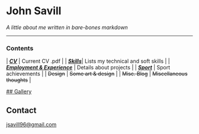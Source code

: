 
# John Savill 
*A little about me written in bare-bones markdown*

***

### Contents

| [__*CV*__](https://john-savill.github.io/Media/Resume_2024-2.pdf) | Current CV .pdf |
| [__*Skills*__](https://john-savill.github.io/skills)| Lists my technical and soft skills |
| [__*Employment & Experience*__](https://john-savill.github.io/experience) | Details about projects |
| [__*Sport*__](https://john-savill.github.io/sports) | Sport achievements |
| ~~Design~~ | ~~Some art & design~~ |
| ~~Misc. Blog~~ | ~~Miscellaneous thoughts~~ |

[## Gallery](gallery.html)

## Contact
<jsavill96@gmail.com>

